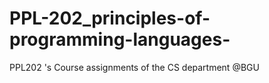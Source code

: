 # PPL-202_principles-of-programming-languages-
PPL202 's Course assignments of the CS department @BGU 
